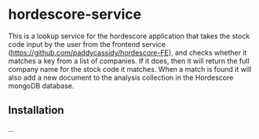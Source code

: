 # hordescore-service
This is a lookup service for the hordescore application that takes the stock code input by the user from the frontend service (https://github.com/paddycassidy/hordescore-FE), and checks whether it matches a key from a list of companies. If it does, then it will return the full company name for the stock code it matches. When a match is found it will also add a new document to the analysis collection in the Hordescore mongoDB database.

## Installation
...
